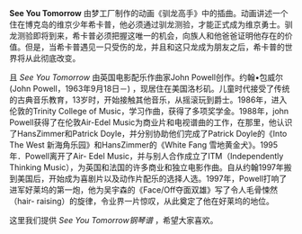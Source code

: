 

**See You Tomorrow**
由梦工厂制作的动画《驯龙高手》中的插曲。动画讲述一个住在博克岛的维京少年希卡普，他必须通过驯龙测验，才能正式成为维京勇士。驯龙测验即将到来，希卡普必须把握这唯一的机会，向族人和他爸爸证明他存在的价值。但是，当希卡普遇见一只受伤的龙，并且和这只龙成为朋友之后，希卡普的世界将从此彻底改变。

且 _See You Tomorrow_ 由英国电影配乐作曲家John Powell创作。约翰•包威尔 (John Powell，1963年9月18日－)
，现居住在美国洛杉矶。儿童时代接受了传统的古典音乐教育，13岁时，开始接触其他音乐，从摇滚玩到爵士。1986年，进入伦敦的Trinity College
of Music，学习作曲，获得了多项奖学金。1988年，john Powell获得了在伦敦Air-Edel
Music为商业片和电视谱曲的工作，在那里，他认识了HansZimmer和Patrick Doyle，并分别协助他们完成了Patrick
Doyle的《Into The West 新海角乐园》和HansZimmer的《White Fang 雪地黄金犬》。1995年．Powell离开了Air-
Edel Music，并与别人合作成立了ITM（Independently Thinking
Music），为英国和法国的许多商业和独立电影作曲。自从约翰1997年搬到美国后，开始成为喜剧片以及动作片配乐的选择人选。1997年，Powell打响了进军好莱坞的第一炮，他为吴宇森的《Face/Off夺面双雄》写了令人毛骨悚然（hair-
raising）的旋律，令业界一片惊叹，从此奠定了他在好莱坞的地位。

这里我们提供 _See You Tomorrow钢琴谱_ ，希望大家喜欢。

